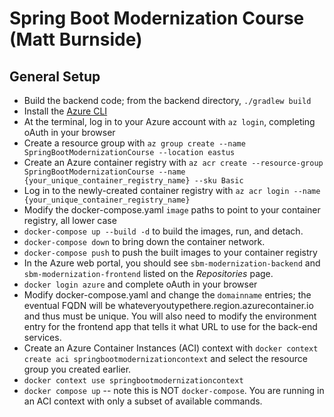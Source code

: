 # Spring Boot Modernization Course (Matt Burnside)


## General Setup
- Build the backend code; from the backend directory, `./gradlew build`
- Install the [Azure CLI](https://docs.microsoft.com/en-us/cli/azure/install-azure-cli)
- At the terminal, log in to your Azure account with `az login`, completing oAuth in your browser
- Create a resource group with `az group create --name SpringBootModernizationCourse --location eastus`
- Create an Azure container registry with `az acr create --resource-group SpringBootModernizationCourse --name {your_unique_container_registry_name} --sku Basic`
- Log in to the newly-created container registry with `az acr login --name {your_unique_container_registry_name}`
- Modify the docker-compose.yaml `image` paths to point to your container registry, all lower case
- `docker-compose up --build -d` to build the images, run, and detach.
- `docker-compose down` to bring down the container network.
- `docker-compose push` to push the built images to your container registry
- In the Azure web portal, you should see `sbm-modernization-backend` and `sbm-modernization-frontend` listed on the *Repositories* page.
- `docker login azure` and complete oAuth in your browser
- Modify docker-compose.yaml and change the `domainname` entries; the eventual FQDN will be whateveryoutypethere.region.azurecontainer.io and thus must be unique. You will also need to modify the environment entry for the frontend app that tells it what URL to use for the back-end services.
- Create an Azure Container Instances (ACI) context with `docker context create aci springbootmodernizationcontext` and select the resource group you created earlier.
- `docker context use springbootmodernizationcontext`
- `docker compose up` -- note this is NOT `docker-compose`. You are running in an ACI context with only a subset of available commands.